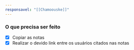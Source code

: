 ```yaml
---
responsavel: "[[Chamoouske]]"
---
```


### O que precisa ser feito
- [x] Copiar as notas
- [x] Realizar o devido link entre os usuários citados nas notas